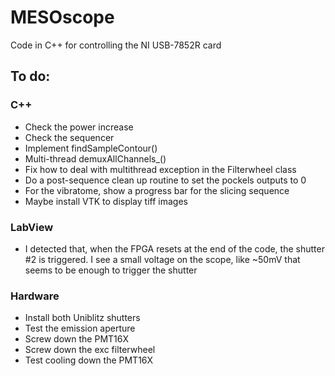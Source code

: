 # MESOscope
Code in C++ for controlling the NI USB-7852R card

## To do:
### C++
- Check the power increase
- Check the sequencer
- Implement findSampleContour()
- Multi-thread demuxAllChannels_()
- Fix how to deal with multithread exception in the Filterwheel class
- Do a post-sequence clean up routine to set the pockels outputs to 0
- For the vibratome, show a progress bar for the slicing sequence
- Maybe install VTK to display tiff images

### LabView
- I detected that, when the FPGA resets at the end of the code, the shutter #2 is triggered. I see a small voltage on the scope, like ~50mV that seems to be enough to trigger the shutter

### Hardware
- Install both Uniblitz shutters
- Test the emission aperture
- Screw down the PMT16X
- Screw down the exc filterwheel
- Test cooling down the PMT16X